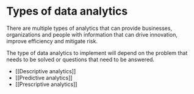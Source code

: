 # Types of data analytics

There are multiple types of analytics that can provide businesses, organizations and people with information that can drive innovation, improve efficiency and mitigate risk. 

The type of data analytics to implement will depend on the problem that needs to be solved or questions that need to be answered.

- [[Descriptive analytics]]
- [[Predictive analytics]]
- [[Prescriptive analytics]]